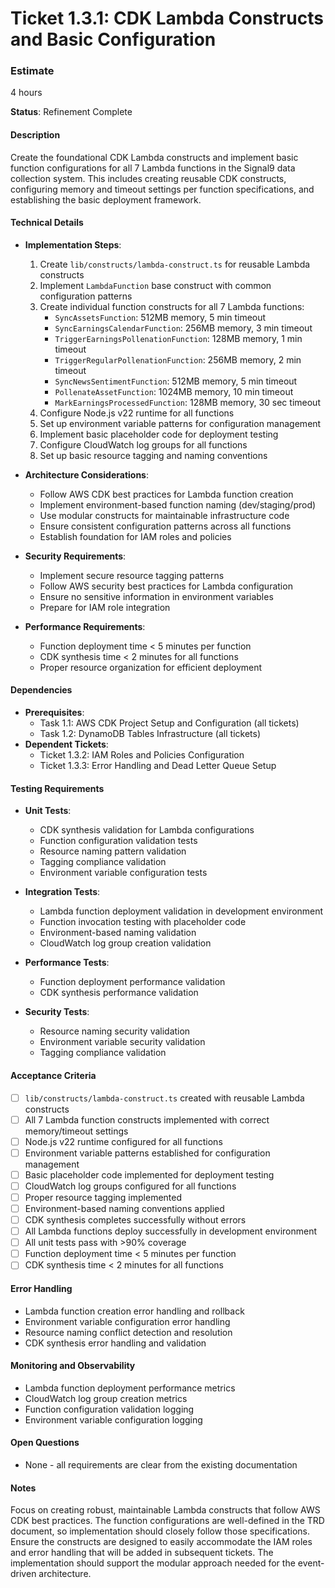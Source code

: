# Ticket 1.3.1: CDK Lambda Constructs and Basic Configuration

### Estimate
4 hours

**Status**: Refinement Complete

#### Description
Create the foundational CDK Lambda constructs and implement basic function configurations for all 7 Lambda functions in the Signal9 data collection system. This includes creating reusable CDK constructs, configuring memory and timeout settings per function specifications, and establishing the basic deployment framework.

#### Technical Details
- **Implementation Steps**:
  1. Create `lib/constructs/lambda-construct.ts` for reusable Lambda constructs
  2. Implement `LambdaFunction` base construct with common configuration patterns
  3. Create individual function constructs for all 7 Lambda functions:
     - `SyncAssetsFunction`: 512MB memory, 5 min timeout
     - `SyncEarningsCalendarFunction`: 256MB memory, 3 min timeout
     - `TriggerEarningsPollenationFunction`: 128MB memory, 1 min timeout
     - `TriggerRegularPollenationFunction`: 256MB memory, 2 min timeout
     - `SyncNewsSentimentFunction`: 512MB memory, 5 min timeout
     - `PollenateAssetFunction`: 1024MB memory, 10 min timeout
     - `MarkEarningsProcessedFunction`: 128MB memory, 30 sec timeout
  4. Configure Node.js v22 runtime for all functions
  5. Set up environment variable patterns for configuration management
  6. Implement basic placeholder code for deployment testing
  7. Configure CloudWatch log groups for all functions
  8. Set up basic resource tagging and naming conventions

- **Architecture Considerations**:
  - Follow AWS CDK best practices for Lambda function creation
  - Implement environment-based function naming (dev/staging/prod)
  - Use modular constructs for maintainable infrastructure code
  - Ensure consistent configuration patterns across all functions
  - Establish foundation for IAM roles and policies

- **Security Requirements**:
  - Implement secure resource tagging patterns
  - Follow AWS security best practices for Lambda configuration
  - Ensure no sensitive information in environment variables
  - Prepare for IAM role integration

- **Performance Requirements**:
  - Function deployment time < 5 minutes per function
  - CDK synthesis time < 2 minutes for all functions
  - Proper resource organization for efficient deployment

#### Dependencies
- **Prerequisites**:
  - Task 1.1: AWS CDK Project Setup and Configuration (all tickets)
  - Task 1.2: DynamoDB Tables Infrastructure (all tickets)
- **Dependent Tickets**:
  - Ticket 1.3.2: IAM Roles and Policies Configuration
  - Ticket 1.3.3: Error Handling and Dead Letter Queue Setup

#### Testing Requirements
- **Unit Tests**:
  - CDK synthesis validation for Lambda configurations
  - Function configuration validation tests
  - Resource naming pattern validation
  - Tagging compliance validation
  - Environment variable configuration tests

- **Integration Tests**:
  - Lambda function deployment validation in development environment
  - Function invocation testing with placeholder code
  - Environment-based naming validation
  - CloudWatch log group creation validation

- **Performance Tests**:
  - Function deployment performance validation
  - CDK synthesis performance validation

- **Security Tests**:
  - Resource naming security validation
  - Environment variable security validation
  - Tagging compliance validation

#### Acceptance Criteria
- [ ] `lib/constructs/lambda-construct.ts` created with reusable Lambda constructs
- [ ] All 7 Lambda function constructs implemented with correct memory/timeout settings
- [ ] Node.js v22 runtime configured for all functions
- [ ] Environment variable patterns established for configuration management
- [ ] Basic placeholder code implemented for deployment testing
- [ ] CloudWatch log groups configured for all functions
- [ ] Proper resource tagging implemented
- [ ] Environment-based naming conventions applied
- [ ] CDK synthesis completes successfully without errors
- [ ] All Lambda functions deploy successfully in development environment
- [ ] All unit tests pass with >90% coverage
- [ ] Function deployment time < 5 minutes per function
- [ ] CDK synthesis time < 2 minutes for all functions

#### Error Handling
- Lambda function creation error handling and rollback
- Environment variable configuration error handling
- Resource naming conflict detection and resolution
- CDK synthesis error handling and validation

#### Monitoring and Observability
- Lambda function deployment performance metrics
- CloudWatch log group creation metrics
- Function configuration validation logging
- Environment variable configuration logging

#### Open Questions
- None - all requirements are clear from the existing documentation

#### Notes
Focus on creating robust, maintainable Lambda constructs that follow AWS CDK best practices. The function configurations are well-defined in the TRD document, so implementation should closely follow those specifications. Ensure the constructs are designed to easily accommodate the IAM roles and error handling that will be added in subsequent tickets. The implementation should support the modular approach needed for the event-driven architecture. 